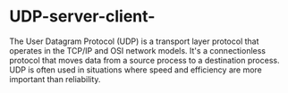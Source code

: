 # UDP-server-client-
The User Datagram Protocol (UDP) is a transport layer protocol that operates in the TCP/IP and OSI network models. It's a connectionless protocol that moves data from a source process to a destination process. UDP is often used in situations where speed and efficiency are more important than reliability.
